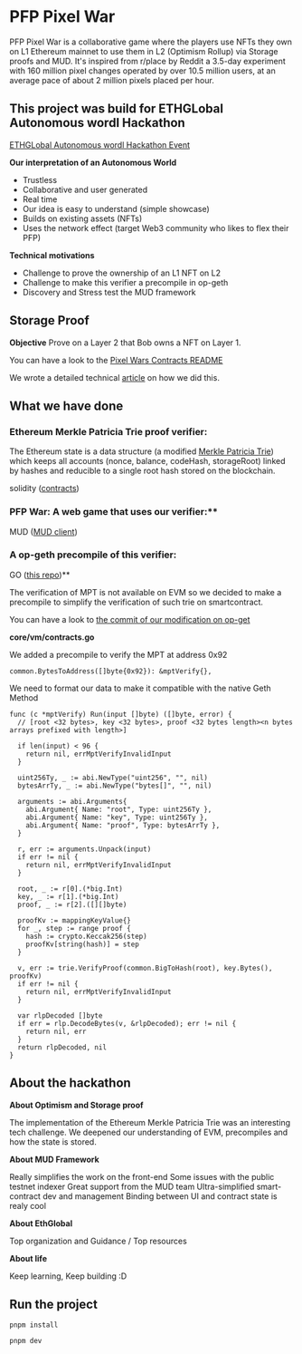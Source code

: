 # PFP Pixel War

PFP Pixel War is a collaborative game where the players use NFTs they own on L1 Ethereum mainnet to use them in L2 (Optimism Rollup) via Storage proofs and MUD.
It's inspired from r/place by Reddit a 3.5-day experiment with 160 million pixel changes operated by over 10.5 million users,  at an average pace of about 2 million pixels placed per hour.

## This project was build for ETHGLobal Autonomous wordl Hackathon

[ETHGLobal Autonomous wordl Hackathon Event](https://ethglobal.com/events/autonomous)

**Our interpretation of an Autonomous World**
  * Trustless
  * Collaborative and user generated
  * Real time
  * Our idea is easy to understand (simple showcase)
  * Builds on existing assets (NFTs)
  * Uses the network effect (target Web3 community who likes to flex their PFP)

**Technical motivations**
  * Challenge to prove the ownership of an L1 NFT on L2
  * Challenge to make this verifier a precompile in op-geth
  * Discovery and Stress test the MUD framework


## Storage Proof
**Objective**
Prove on a Layer 2 that Bob owns a NFT on Layer 1.

You can have a look to the [Pixel Wars Contracts README](https://github.com/cometh-game/pixel-war/blob/master/packages/contracts/README.md)

We wrote a detailed technical [article](https://medium.com/@vincentlg/pfp-war-project-use-the-l1-state-on-optimism-l2-with-storage-proof-fc0124db7caf) on how we did this.

## What we have done

### Ethereum Merkle Patricia Trie proof verifier:  

The Ethereum state is a data structure (a modified [Merkle Patricia Trie](https://ethereum.org/en/developers/docs/data-structures-and-encoding/patricia-merkle-trie/)) which keeps all accounts (nonce, balance, codeHash, storageRoot) linked by hashes and reducible to a single root hash stored on the blockchain.

solidity ([contracts](https://github.com/cometh-game/pixel-war/tree/master/packages/contracts/src/libs))

### PFP War: A web game that uses our verifier:** 

MUD ([MUD client](https://github.com/cometh-game/pixel-war/tree/master/packages/contracts/src/libs))

### A op-geth precompile of this verifier: 

GO ([this repo](https://github.com/Kelvyne/op-geth/))**

The verification of MPT is not available on EVM so we decided to make a precompile to simplify the verification of such trie on smartcontract.

You can have a look to [the commit of our modification on op-get](https://github.com/Kelvyne/op-geth/commit/d1f21853b1e4548370c8bff9c9645415515b205d)


**core/vm/contracts.go**

We added a precompile to verify the MPT at address 0x92
```
common.BytesToAddress([]byte{0x92}): &mptVerify{},

```

We need to format our data to make it compatible with the native Geth Method

```
func (c *mptVerify) Run(input []byte) ([]byte, error) {
  // [root <32 bytes>, key <32 bytes>, proof <32 bytes length><n bytes arrays prefixed with length>]

  if len(input) < 96 {
    return nil, errMptVerifyInvalidInput
  }

  uint256Ty, _ := abi.NewType("uint256", "", nil)
  bytesArrTy, _ := abi.NewType("bytes[]", "", nil)

  arguments := abi.Arguments{
    abi.Argument{ Name: "root", Type: uint256Ty },
    abi.Argument{ Name: "key", Type: uint256Ty },
    abi.Argument{ Name: "proof", Type: bytesArrTy },
  }

  r, err := arguments.Unpack(input)
  if err != nil {
    return nil, errMptVerifyInvalidInput
  }

  root, _ := r[0].(*big.Int)
  key, _ := r[1].(*big.Int)
  proof, _ := r[2].([][]byte)

  proofKv := mappingKeyValue{}
  for _, step := range proof {
    hash := crypto.Keccak256(step)
    proofKv[string(hash)] = step
  }

  v, err := trie.VerifyProof(common.BigToHash(root), key.Bytes(), proofKv)
  if err != nil {
    return nil, errMptVerifyInvalidInput
  }

  var rlpDecoded []byte
  if err = rlp.DecodeBytes(v, &rlpDecoded); err != nil {
    return nil, err
  }
  return rlpDecoded, nil
}
```


## About the hackathon

**About Optimism and Storage proof**

The implementation of the Ethereum Merkle Patricia Trie was an interesting tech challenge. 
We deepened our understanding of EVM, precompiles and  how the state is stored.

**About MUD Framework**

Really simplifies the work on the front-end
Some issues with the public testnet indexer
Great support from the MUD team
Ultra-simplified smart-contract dev and management
Binding between UI and contract state is realy cool

**About EthGlobal**

Top organization and Guidance / Top resources

**About life**

Keep learning, Keep building :D

## Run the project

`pnpm install`

`pnpm dev`













